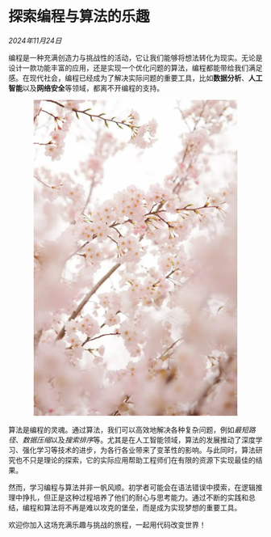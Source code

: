 # 探索编程与算法的乐趣  
*2024年11月24日*  

编程是一种充满创造力与挑战性的活动，它让我们能够将想法转化为现实。无论是设计一款功能丰富的应用，还是实现一个优化问题的算法，编程都能带给我们满足感。在现代社会，编程已经成为了解决实际问题的重要工具，比如**数据分析**、**人工智能**以及**网络安全**等领域，都离不开编程的支持。

<div align="center">
    <img src="https://raw.githubusercontent.com/3542Q/ImageRepository/main/image_1.png" alt="图片">
</div>

算法是编程的灵魂。通过算法，我们可以高效地解决各种复杂问题，例如*最短路径*、*数据压缩*以及*搜索排序*等。尤其是在人工智能领域，算法的发展推动了深度学习、强化学习等技术的进步，为各行各业带来了变革性的影响。与此同时，算法研究也不只是理论的探索，它的实际应用帮助工程师们在有限的资源下实现最佳的结果。

然而，学习编程与算法并非一帆风顺。初学者可能会在语法错误中摸索，在逻辑推理中挣扎，但正是这种过程培养了他们的耐心与思考能力。通过不断的实践和总结，编程和算法将不再是难以攻克的堡垒，而是成为实现梦想的重要工具。  

欢迎你加入这场充满乐趣与挑战的旅程，一起用代码改变世界！